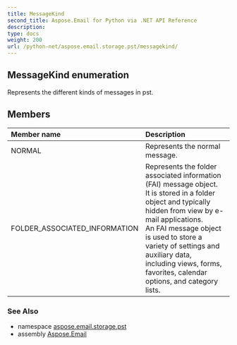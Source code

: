 ```yaml
---
title: MessageKind
second_title: Aspose.Email for Python via .NET API Reference
description: 
type: docs
weight: 200
url: /python-net/aspose.email.storage.pst/messagekind/
---
```


## MessageKind enumeration

Represents the different kinds of messages in pst.

## Members
| Member name | Description |
| :- | :- |
|NORMAL|Represents the normal message.|
|FOLDER_ASSOCIATED_INFORMATION|Represents the folder associated information (FAI) message object. <br/>            It is stored in a folder object and typically hidden from view by e-mail applications. <br/>            An FAI message object is used to store a variety of settings and auxiliary data, <br/>            including views, forms, favorites, calendar options, and category lists.|

### See Also

* namespace [aspose.email.storage.pst](/email/python-net/aspose.email.storage.pst/)
* assembly [Aspose.Email](/email/python-net/)

